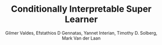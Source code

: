 ---
paperId: 17
author: Gilmer Valdes, Efstathios D Gennatas, Yannet Interian, Timothy D. Solberg, Mark Van der Laan
publicationauthor: Interian, Y. et al.
title: Conditionally Interpretable Super Learner
pdf: Oral_Yannet_Interian.pdf
poster: --
slide: Slide_Yannet_Interian.pdf
alt: --
type: Oral & Poster
topic: Machine Learning Methods
link: --
conference: neurips
year: 2018
tags: neurips-2018
location: Montreal, Canada
---